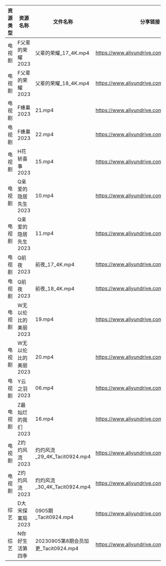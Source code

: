 | 资源类型 | 资源名称         | 文件名称                          | 分享链接                                      | 更新时间       |
| ---- | ------------ | ----------------------------- | ----------------------------------------- | ---------- |
| 电视剧  | F父辈的荣耀2023   | 父辈的荣耀_17_4K.mp4               | https://www.aliyundrive.com/s/iVNwibyXW9P | 2023-09-06 |
| 电视剧  | F父辈的荣耀2023   | 父辈的荣耀_18_4K.mp4               | https://www.aliyundrive.com/s/iVNwibyXW9P | 2023-09-06 |
| 电视剧  | F蜂巢2023      | 21.mp4                        | https://www.aliyundrive.com/s/5XDFM5Edxba | 2023-09-06 |
| 电视剧  | F蜂巢2023      | 22.mp4                        | https://www.aliyundrive.com/s/5XDFM5Edxba | 2023-09-06 |
| 电视剧  | H花轿喜事2023    | 15.mp4                        | https://www.aliyundrive.com/s/Deb73Nu6cAg | 2023-09-06 |
| 电视剧  | Q亲爱的隐居先生2023 | 10.mp4                        | https://www.aliyundrive.com/s/pK6ZZintQ5o | 2023-09-06 |
| 电视剧  | Q亲爱的隐居先生2023 | 11.mp4                        | https://www.aliyundrive.com/s/pK6ZZintQ5o | 2023-09-06 |
| 电视剧  | Q前夜2023      | 前夜_17_4K.mp4                  | https://www.aliyundrive.com/s/Z8RY9qPcmgX | 2023-09-06 |
| 电视剧  | Q前夜2023      | 前夜_18_4K.mp4                  | https://www.aliyundrive.com/s/Z8RY9qPcmgX | 2023-09-06 |
| 电视剧  | W无以伦比的美丽2023 | 19.mp4                        | https://www.aliyundrive.com/s/3LNxF1pwKnT | 2023-09-06 |
| 电视剧  | W无以伦比的美丽2023 | 20.mp4                        | https://www.aliyundrive.com/s/3LNxF1pwKnT | 2023-09-06 |
| 电视剧  | Y云之羽2023     | 06.mp4                        | https://www.aliyundrive.com/s/b6iM8MFmi9r | 2023-09-06 |
| 电视剧  | Z最灿烂的我们2023  | 16.mp4                        | https://www.aliyundrive.com/s/6vPRBkMxLP1 | 2023-09-06 |
| 电视剧  | Z灼灼风流2023    | 灼灼风流_29_4K_Tacit0924.mp4      | https://www.aliyundrive.com/s/JoRKkcWLqgf | 2023-09-06 |
| 电视剧  | Z灼灼风流2023    | 灼灼风流_30_4K_Tacit0924.mp4      | https://www.aliyundrive.com/s/JoRKkcWLqgf | 2023-09-06 |
| 综艺   | D大宋探案局2023   | 0905期_Tacit0924.mp4           | https://www.aliyundrive.com/s/wNRc2V3Vaiq | 2023-09-06 |
| 综艺   | N你好生活第四季     | 20230905第8期会员加更_Tacit0924.mp4 | https://www.aliyundrive.com/s/jU73GgvZa9y | 2023-09-06 |
